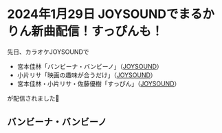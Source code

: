 # 2024年1月29日 JOYSOUNDでまるかりん新曲配信！すっぴんも！

先日、カラオケJOYSOUNDで

* 宮本佳林「バンビーナ・バンビーノ」（[JOYSOUND](https://www.joysound.com/web/search/song/991204)）
* 小片リサ「映画の趣味が合うだけ」（[JOYSOUND](https://www.joysound.com/web/search/song/1000080)）
* 宮本佳林・小片リサ・佐藤優樹「すっぴん」（[JOYSOUND](https://www.joysound.com/web/search/song/1007730)）

が配信されました🎤

## バンビーナ・バンビーノ




